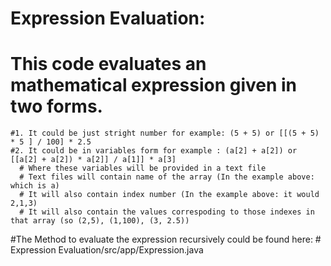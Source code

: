 # Expression Evaluation: 
# This code evaluates an mathematical expression given in two forms.
    #1. It could be just stright number for example: (5 + 5) or [[(5 + 5) * 5 ] / 100] * 2.5 
    #2. It could be in variables form for example : (a[2] + a[2]) or [[a[2] + a[2]) * a[2]] / a[1]] * a[3]
      # Where these variables will be provided in a text file 
      # Text files will contain name of the array (In the example above: which is a)
      # It will also contain index number (In the example above: it would 2,1,3)
      # It will also contain the values correspoding to those indexes in that array (so (2,5), (1,100), (3, 2.5))
   
   #The Method to evaluate the expression recursively could be found here:
      # Expression Evaluation/src/app/Expression.java
